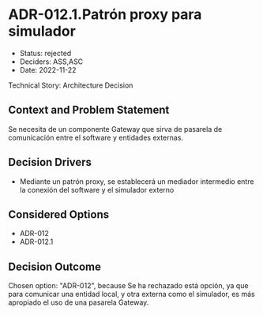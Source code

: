 # ADR-012.1.Patrón proxy para simulador

* Status: rejected
* Deciders: ASS,ASC
* Date: 2022-11-22

Technical Story: Architecture Decision

## Context and Problem Statement

Se necesita de un componente Gateway que sirva de pasarela de comunicación entre el software y entidades externas.

## Decision Drivers

* Mediante un patrón proxy, se establecerá un mediador intermedio entre la conexión del software y el simulador externo

## Considered Options

* ADR-012
* ADR-012.1

## Decision Outcome

Chosen option: "ADR-012", because Se ha rechazado está opción, ya que para comunicar una entidad local, y otra externa como el simulador, es más apropiado el uso de una pasarela Gateway.
